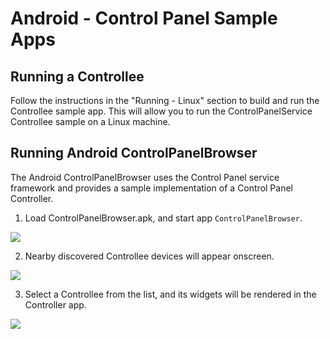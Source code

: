 # Android - Control Panel Sample Apps

## Running a Controllee

Follow the instructions in the "Running - Linux" section to build and run the Controllee sample app. This will allow you to run the ControlPanelService Controllee sample on a Linux machine.

## Running Android ControlPanelBrowser
The Android ControlPanelBrowser uses the Control Panel service framework and provides a sample implementation of a Control Panel Controller.

1. Load ControlPanelBrowser.apk, and start app `ControlPanelBrowser`.

  ![][1.StartScreen]

2. Nearby discovered Controllee devices will appear onscreen.

  ![][2.AfterStartingControlPanelSampleOnLinux]

3. Select a Controllee from the list, and its widgets will be rendered in the Controller app.

  ![][3.ClickOnControlPanelSampleDevice]


[1.StartScreen]: /files/develop/run-sample-apps/android-controlpanel-sample/1.StartScreen.png
[2.AfterStartingControlPanelSampleOnLinux]: /files/develop/run-sample-apps/android-controlpanel-sample/2.AfterStartingControlPanelSampleOnLinux.png
[3.ClickOnControlPanelSampleDevice]: /files/develop/run-sample-apps/android-controlpanel-sample/3.ClickOnControlPanelSampleDevice.png
